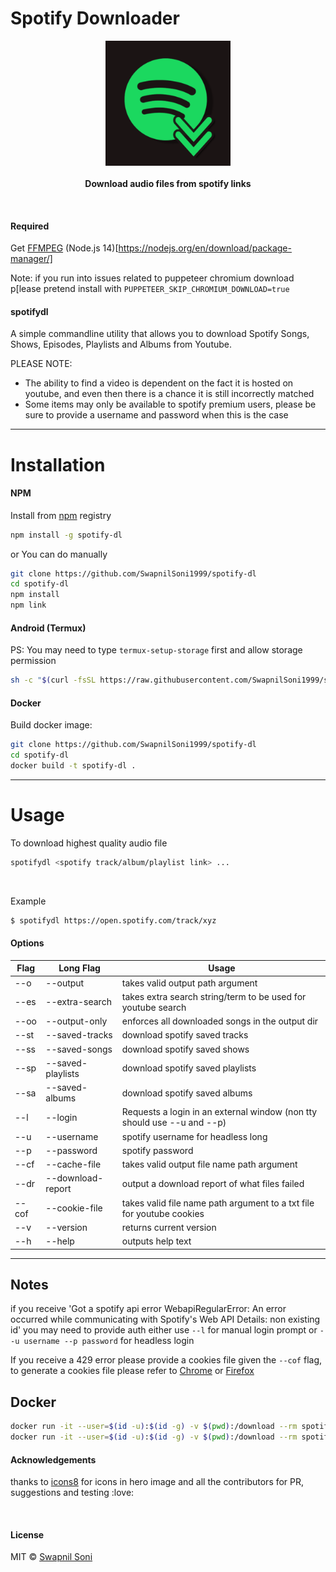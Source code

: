 # Spotify Downloader 
<p align="center">
  <img src="./logo.png" height="200px"/>
  <br><br>
  <b>Download audio files from spotify links</b>
  <br>
</p>

&nbsp;

#### Required
Get [FFMPEG](https://ffmpeg.org/download.html)
(Node.js 14)[https://nodejs.org/en/download/package-manager/]

Note: if you run into issues related to puppeteer chromium download p[lease pretend install with `PUPPETEER_SKIP_CHROMIUM_DOWNLOAD=true `

#### spotifydl

A simple commandline utility that allows you to download Spotify Songs, Shows, Episodes, Playlists and Albums from Youtube.

PLEASE NOTE: 
* The ability to find a video is dependent on the fact it is hosted on youtube, and even then there is a chance it is still incorrectly matched
* Some items may only be available to spotify premium users, please be sure to provide a username and password when this is the case

<hr>

# Installation

#### NPM

Install from [npm](https://www.npmjs.com/package/spotify-dl) registry

```sh
npm install -g spotify-dl
```
or You can do manually
```sh
git clone https://github.com/SwapnilSoni1999/spotify-dl
cd spotify-dl
npm install
npm link
```

#### Android (Termux)
PS: You may need to type `termux-setup-storage` first and allow storage permission
```sh
sh -c "$(curl -fsSL https://raw.githubusercontent.com/SwapnilSoni1999/spotify-dl/master/tools/termux.sh)"
```

#### Docker

Build docker image:
```sh
git clone https://github.com/SwapnilSoni1999/spotify-dl
cd spotify-dl
docker build -t spotify-dl .
```

<hr>

# Usage

To download highest quality audio file
```sh
spotifydl <spotify track/album/playlist link> ...
```

&nbsp;

Example
```sh
$ spotifydl https://open.spotify.com/track/xyz

```

#### Options
| Flag  | Long Flag         | Usage                                                                   |
| ----- | ----------------- | ----------------------------------------------------------------------- |
| --o   | --output          | takes valid output path argument                                        |
| --es  | --extra-search    | takes extra search string/term to be used for youtube search            |
| --oo  | --output-only     | enforces all downloaded songs in the output dir                         |
| --st  | --saved-tracks    | download spotify saved tracks                                           |
| --ss  | --saved-songs     | download spotify saved shows                                            |
| --sp  | --saved-playlists | download spotify saved playlists                                        |
| --sa  | --saved-albums    | download spotify saved albums                                           |
| --l   | --login           | Requests a login in an external window (non tty should use --u and --p) |
| --u   | --username        | spotify username for headless long                                      |
| --p   | --password        | spotify password                                                        |
| --cf  | --cache-file      | takes valid output file name path argument                              |
| --dr  | --download-report | output a download report of what files failed                           |
| --cof | --cookie-file     | takes valid file name path argument to a txt file for youtube cookies   |
| --v   | --version         | returns current version                                                 |
| --h   | --help            | outputs help text                                                       |
<hr>

## Notes

if you receive 'Got a spotify api error WebapiRegularError: An error occurred while communicating with Spotify's Web API
Details: non existing id'  you may need to provide auth either use `--l` for manual login prompt or `--u username --p password` for headless login

If you receive a 429 error please provide a cookies file given the `--cof` flag, to generate a cookies file please refer to [Chrome](https://chrome.google.com/webstore/detail/njabckikapfpffapmjgojcnbfjonfjfg) or [Firefox](https://github.com/rotemdan/ExportCookies)

## Docker
```sh
docker run -it --user=$(id -u):$(id -g) -v $(pwd):/download --rm spotify-dl <options-to-spotify-dl defaults to --help>
docker run -it --user=$(id -u):$(id -g) -v $(pwd):/download --rm spotify-dl "https://open.spotify.com/...."
```

#### Acknowledgements

thanks to [icons8](https://icons8.com) for icons in hero image
and all the contributors for PR, suggestions and testing :love:

&nbsp;

#### License

MIT © [Swapnil Soni](https://github.com/SwapnilSoni1999)

